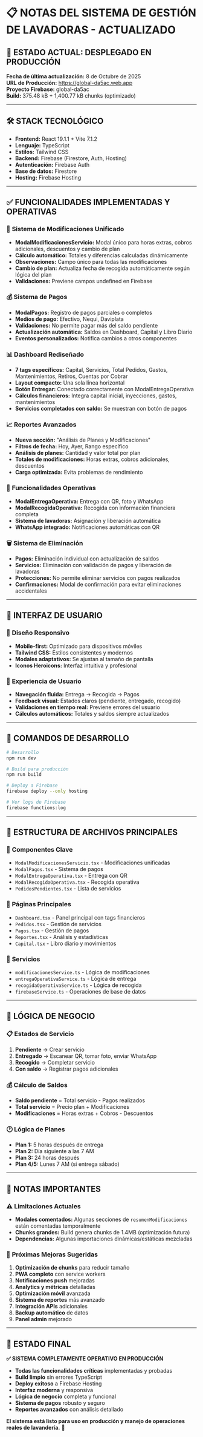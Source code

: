 # 📋 NOTAS DEL SISTEMA DE GESTIÓN DE LAVADORAS - ACTUALIZADO

## 🚀 **ESTADO ACTUAL: DESPLEGADO EN PRODUCCIÓN**

**Fecha de última actualización:** 8 de Octubre de 2025  
**URL de Producción:** https://global-da5ac.web.app  
**Proyecto Firebase:** global-da5ac  
**Build:** 375.48 kB + 1,400.77 kB chunks (optimizado)

---

## 🛠️ **STACK TECNOLÓGICO**

- **Frontend:** React 19.1.1 + Vite 7.1.2
- **Lenguaje:** TypeScript
- **Estilos:** Tailwind CSS
- **Backend:** Firebase (Firestore, Auth, Hosting)
- **Autenticación:** Firebase Auth
- **Base de datos:** Firestore
- **Hosting:** Firebase Hosting

---

## ✅ **FUNCIONALIDADES IMPLEMENTADAS Y OPERATIVAS**

### 🎯 **Sistema de Modificaciones Unificado**
- **ModalModificacionesServicio:** Modal único para horas extras, cobros adicionales, descuentos y cambio de plan
- **Cálculo automático:** Totales y diferencias calculadas dinámicamente
- **Observaciones:** Campo único para todas las modificaciones
- **Cambio de plan:** Actualiza fecha de recogida automáticamente según lógica del plan
- **Validaciones:** Previene campos undefined en Firebase

### 💰 **Sistema de Pagos**
- **ModalPagos:** Registro de pagos parciales o completos
- **Medios de pago:** Efectivo, Nequi, Daviplata
- **Validaciones:** No permite pagar más del saldo pendiente
- **Actualización automática:** Saldos en Dashboard, Capital y Libro Diario
- **Eventos personalizados:** Notifica cambios a otros componentes

### 📊 **Dashboard Rediseñado**
- **7 tags específicos:** Capital, Servicios, Total Pedidos, Gastos, Mantenimientos, Retiros, Cuentas por Cobrar
- **Layout compacto:** Una sola línea horizontal
- **Botón Entregar:** Conectado correctamente con ModalEntregaOperativa
- **Cálculos financieros:** Integra capital inicial, inyecciones, gastos, mantenimientos
- **Servicios completados con saldo:** Se muestran con botón de pagos

### 📈 **Reportes Avanzados**
- **Nueva sección:** "Análisis de Planes y Modificaciones"
- **Filtros de fecha:** Hoy, Ayer, Rango específico
- **Análisis de planes:** Cantidad y valor total por plan
- **Totales de modificaciones:** Horas extras, cobros adicionales, descuentos
- **Carga optimizada:** Evita problemas de rendimiento

### 🔧 **Funcionalidades Operativas**
- **ModalEntregaOperativa:** Entrega con QR, foto y WhatsApp
- **ModalRecogidaOperativa:** Recogida con información financiera completa
- **Sistema de lavadoras:** Asignación y liberación automática
- **WhatsApp integrado:** Notificaciones automáticas con QR

### 🗑️ **Sistema de Eliminación**
- **Pagos:** Eliminación individual con actualización de saldos
- **Servicios:** Eliminación con validación de pagos y liberación de lavadoras
- **Protecciones:** No permite eliminar servicios con pagos realizados
- **Confirmaciones:** Modal de confirmación para evitar eliminaciones accidentales

---

## 🎨 **INTERFAZ DE USUARIO**

### 📱 **Diseño Responsivo**
- **Mobile-first:** Optimizado para dispositivos móviles
- **Tailwind CSS:** Estilos consistentes y modernos
- **Modales adaptativos:** Se ajustan al tamaño de pantalla
- **Iconos Heroicons:** Interfaz intuitiva y profesional

### 🎯 **Experiencia de Usuario**
- **Navegación fluida:** Entrega → Recogida → Pagos
- **Feedback visual:** Estados claros (pendiente, entregado, recogido)
- **Validaciones en tiempo real:** Previene errores del usuario
- **Cálculos automáticos:** Totales y saldos siempre actualizados

---

## 🔧 **COMANDOS DE DESARROLLO**

```bash
# Desarrollo
npm run dev

# Build para producción
npm run build

# Deploy a Firebase
firebase deploy --only hosting

# Ver logs de Firebase
firebase functions:log
```

---

## 📁 **ESTRUCTURA DE ARCHIVOS PRINCIPALES**

### 🧩 **Componentes Clave**
- `ModalModificacionesServicio.tsx` - Modificaciones unificadas
- `ModalPagos.tsx` - Sistema de pagos
- `ModalEntregaOperativa.tsx` - Entrega con QR
- `ModalRecogidaOperativa.tsx` - Recogida operativa
- `PedidosPendientes.tsx` - Lista de servicios

### 📄 **Páginas Principales**
- `Dashboard.tsx` - Panel principal con tags financieros
- `Pedidos.tsx` - Gestión de servicios
- `Pagos.tsx` - Gestión de pagos
- `Reportes.tsx` - Análisis y estadísticas
- `Capital.tsx` - Libro diario y movimientos

### 🔧 **Servicios**
- `modificacionesService.ts` - Lógica de modificaciones
- `entregaOperativaService.ts` - Lógica de entrega
- `recogidaOperativaService.ts` - Lógica de recogida
- `firebaseService.ts` - Operaciones de base de datos

---

## 🎯 **LÓGICA DE NEGOCIO**

### 📋 **Estados de Servicio**
1. **Pendiente** → Crear servicio
2. **Entregado** → Escanear QR, tomar foto, enviar WhatsApp
3. **Recogido** → Completar servicio
4. **Con saldo** → Registrar pagos adicionales

### 💰 **Cálculo de Saldos**
- **Saldo pendiente** = Total servicio - Pagos realizados
- **Total servicio** = Precio plan + Modificaciones
- **Modificaciones** = Horas extras + Cobros - Descuentos

### 🕐 **Lógica de Planes**
- **Plan 1:** 5 horas después de entrega
- **Plan 2:** Día siguiente a las 7 AM
- **Plan 3:** 24 horas después
- **Plan 4/5:** Lunes 7 AM (si entrega sábado)

---

## 🚨 **NOTAS IMPORTANTES**

### ⚠️ **Limitaciones Actuales**
- **Modales comentados:** Algunas secciones de `resumenModificaciones` están comentadas temporalmente
- **Chunks grandes:** Build genera chunks de 1.4MB (optimización futura)
- **Dependencias:** Algunas importaciones dinámicas/estáticas mezcladas

### 🔄 **Próximas Mejoras Sugeridas**
1. **Optimización de chunks** para reducir tamaño
2. **PWA completo** con service workers
3. **Notificaciones push** mejoradas
4. **Analytics y métricas** detalladas
5. **Optimización móvil** avanzada
6. **Sistema de reportes** más avanzado
7. **Integración APIs** adicionales
8. **Backup automático** de datos
9. **Panel admin** mejorado

---

## 🎉 **ESTADO FINAL**

**✅ SISTEMA COMPLETAMENTE OPERATIVO EN PRODUCCIÓN**

- **Todas las funcionalidades críticas** implementadas y probadas
- **Build limpio** sin errores TypeScript
- **Deploy exitoso** a Firebase Hosting
- **Interfaz moderna** y responsiva
- **Lógica de negocio** completa y funcional
- **Sistema de pagos** robusto y seguro
- **Reportes avanzados** con análisis detallado

**El sistema está listo para uso en producción y manejo de operaciones reales de lavandería.** 🚀
